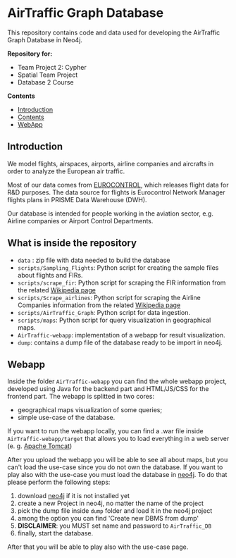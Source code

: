 # AirTraffic Graph Database

This repository contains code and data used for developing the AirTraffic Graph Database in Neo4j.

**Repository for:**

* Team Project 2: Cypher
* Spatial Team Project
* Database 2 Course

**Contents**

* [Introduction](#introduction)
* [Contents](#what-is-inside-the-repository)
* [WebApp](#webapp)

## Introduction 

We model flights, airspaces, airports, airline companies and aircrafts in order to analyze the European air traffic.

Most of our data comes from [EUROCONTROL](https://www.eurocontrol.int), which releases flight data for R&D purposes. The data source for flights is Eurocontrol Network Manager flights plans in PRISME Data Warehouse (DWH).

Our database is intended for people working in the aviation sector, e.g. Airline companies or Airport Control Departments.


## What is inside the repository

 - `data` : zip file with data needed to build the database
 - `scripts/Sampling_Flights`: Python script for creating the sample files about flights and FIRs.
 - `scripts/scrape_fir`: Python script for scraping the FIR information from the related [Wikipedia page](https://en.wikipedia.org/wiki/Flight_information_region) 
 - `scripts/Scrape_airlines`: Python script for scraping the Airline Companies information from the related [Wikipedia page](https://en.wikipedia.org/wiki/List_of_airline_codes) 
 - `scripts/AirTraffic_Graph`: Python script for data ingestion.
 - `scripts/maps`: Python script for query visualization in geographical maps.
 - `AirTraffic-webapp`: implementation of a webapp for result visualization.
 - `dump`: contains a dump file of the database ready to be import in neo4j.



## Webapp

Inside the folder `AirTraffic-webapp` you can find the whole webapp project, developed using Java for the backend part and HTML/JS/CSS for the frontend part.
The webapp is splitted in two cores:

 - geographical maps visualization of some queries;
 - simple use-case of the database.

If you want to run the webapp locally, you can find a .war file inside `AirTraffic-webapp/target` that allows you to load everything in a web server (e. g. [Apache Tomcat](https://tomcat.apache.org/download-90.cgi))

After you upload the webapp you will be able to see all about maps, but you can't load the use-case since you do not own the database.
If you want to play also with the use-case you must load the database in [neo4j](https://neo4j.com/download/). To do that please perform the following steps:

 1. download [neo4j](https://neo4j.com/download/) if it is not installed yet
 2. create a new Project in neo4j, no matter the name of the project
 3. pick the dump file inside `dump` folder and load it in the neo4j project
 4. among the option you can find 'Create new DBMS from dump'
 5. **DISCLAIMER**: you MUST set name and password to `AirTraffic_DB`
 6. finally, start the database.

After that you will be able to play also with the use-case page.




